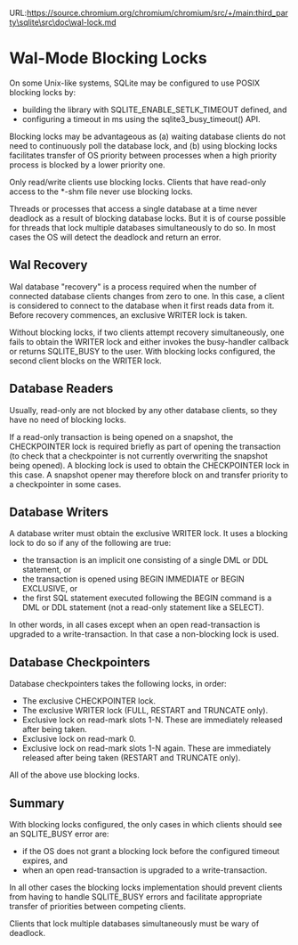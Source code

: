 URL:https://source.chromium.org/chromium/chromium/src/+/main:third_party\sqlite\src\doc\wal-lock.md
# Wal-Mode Blocking Locks

On some Unix-like systems, SQLite may be configured to use POSIX blocking locks
by:

  * building the library with SQLITE\_ENABLE\_SETLK\_TIMEOUT defined, and 
  * configuring a timeout in ms using the sqlite3\_busy\_timeout() API.

Blocking locks may be advantageous as (a) waiting database clients do not
need to continuously poll the database lock, and (b) using blocking locks
facilitates transfer of OS priority between processes when a high priority
process is blocked by a lower priority one.

Only read/write clients use blocking locks. Clients that have read-only access
to the \*-shm file never use blocking locks.

Threads or processes that access a single database at a time never deadlock as
a result of blocking database locks. But it is of course possible for threads
that lock multiple databases simultaneously to do so. In most cases the OS will
detect the deadlock and return an error.

## Wal Recovery

Wal database "recovery" is a process required when the number of connected
database clients changes from zero to one. In this case, a client is 
considered to connect to the database when it first reads data from it.
Before recovery commences, an exclusive WRITER lock is taken. 

Without blocking locks, if two clients attempt recovery simultaneously, one
fails to obtain the WRITER lock and either invokes the busy-handler callback or
returns SQLITE\_BUSY to the user. With blocking locks configured, the second
client blocks on the WRITER lock.

## Database Readers

Usually, read-only are not blocked by any other database clients, so they 
have no need of blocking locks.

If a read-only transaction is being opened on a snapshot, the CHECKPOINTER
lock is required briefly as part of opening the transaction (to check that a
checkpointer is not currently overwriting the snapshot being opened). A
blocking lock is used to obtain the CHECKPOINTER lock in this case. A snapshot
opener may therefore block on and transfer priority to a checkpointer in some
cases.

## Database Writers

A database writer must obtain the exclusive WRITER lock. It uses a blocking
lock to do so if any of the following are true:

  * the transaction is an implicit one consisting of a single DML or DDL
    statement, or
  * the transaction is opened using BEGIN IMMEDIATE or BEGIN EXCLUSIVE, or
  * the first SQL statement executed following the BEGIN command is a DML or
    DDL statement (not a read-only statement like a SELECT).

In other words, in all cases except when an open read-transaction is upgraded
to a write-transaction. In that case a non-blocking lock is used.

## Database Checkpointers

Database checkpointers takes the following locks, in order:

  * The exclusive CHECKPOINTER lock.
  * The exclusive WRITER lock (FULL, RESTART and TRUNCATE only).
  * Exclusive lock on read-mark slots 1-N. These are immediately released after being taken.
  * Exclusive lock on read-mark 0.
  * Exclusive lock on read-mark slots 1-N again. These are immediately released
    after being taken (RESTART and TRUNCATE only).

All of the above use blocking locks.

## Summary

With blocking locks configured, the only cases in which clients should see an
SQLITE\_BUSY error are:

  * if the OS does not grant a blocking lock before the configured timeout
    expires, and
  * when an open read-transaction is upgraded to a write-transaction.

In all other cases the blocking locks implementation should prevent clients
from having to handle SQLITE\_BUSY errors and facilitate appropriate transfer
of priorities between competing clients.

Clients that lock multiple databases simultaneously must be wary of deadlock.


